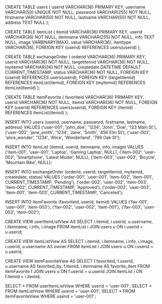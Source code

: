 CREATE TABLE users (
    userid VARCHAR(36) PRIMARY KEY,
    username VARCHAR(50) UNIQUE NOT NULL,
    password VARCHAR(255) NOT NULL,
    firstname VARCHAR(50) NOT NULL,
    lastname VARCHAR(50) NOT NULL,
    address TEXT NULL
);

CREATE TABLE itemList (
    itemid VARCHAR(36) PRIMARY KEY,
    userid VARCHAR(36) NOT NULL,
    itemname VARCHAR(255) NOT NULL,
    info TEXT NULL,
    image VARBINARY(MAX),
    value VARCHAR(36),
    itemtype VARCHAR(36),
    FOREIGN KEY (userid) REFERENCES users(userid)
);

CREATE TABLE exchangeOrder (
    orderid VARCHAR(36) PRIMARY KEY,
    userid VARCHAR(36) NOT NULL,
    targetitemid VARCHAR(36) NOT NULL,
    myitemid VARCHAR(36) NOT NULL,
    createdate DATETIME DEFAULT CURRENT_TIMESTAMP,
    status VARCHAR(36) NOT NULL,
    FOREIGN KEY (userid) REFERENCES users(userid),
    FOREIGN KEY (targetitemid) REFERENCES itemList(itemid),
    FOREIGN KEY (myitemid) REFERENCES itemList(itemid)
);

CREATE TABLE itemFavorite (
    favoriteid VARCHAR(36) PRIMARY KEY,
    userid VARCHAR(36) NOT NULL,
    itemid VARCHAR(36) NOT NULL,
    FOREIGN KEY (userid) REFERENCES users(userid),
    FOREIGN KEY (itemid) REFERENCES itemList(itemid)
);


INSERT INTO users (userid, username, password, firstname, lastname, address) VALUES
('user-001', 'john_doe', '1234', 'John', 'Doe', '123 Main St'),
('user-002', 'jane_smith', '1234', 'Jane', 'Smith', '456 Elm St'),
('user-003', 'alice_wonder', '1234', 'Alice', 'Wonderland', '789 Oak St');

INSERT INTO itemList (itemid, userid, itemname, info, image) VALUES
('item-001', 'user-001', 'Laptop', 'Gaming Laptop', NULL),
('item-002', 'user-002', 'Smartphone', 'Latest Model', NULL),
('item-003', 'user-003', 'Bicycle', 'Mountain Bike', NULL);

INSERT INTO exchangeOrder (orderid, userid, targetitemid, myitemid, createdate, status) VALUES
('order-001', 'user-001', 'item-002', 'item-001', CURRENT_TIMESTAMP, 'Pending'),
('order-002', 'user-002', 'item-003', 'item-002', CURRENT_TIMESTAMP, 'Approved'),
('order-003', 'user-003', 'item-001', 'item-003', CURRENT_TIMESTAMP, 'Canceled');

INSERT INTO itemFavorite (favoriteid, userid, itemid) VALUES
('fav-001', 'user-001', 'item-003'),
('fav-002', 'user-002', 'item-001'),
('fav-003', 'user-003', 'item-002');

CREATE VIEW userItemListView AS
SELECT 
    i.itemid,
    i.userid,
    u.username,
    i.itemname,
    i.info,
    i.image
FROM itemList i
JOIN users u ON i.userid = u.userid;

CREATE VIEW itemListView AS
SELECT 
    i.itemid,
    i.itemname,
    i.info,
    i.image,
    i.userid,
    u.username AS owner
FROM itemList i
JOIN users u ON i.userid = u.userid;

CREATE VIEW itemFavoriteView AS
SELECT 
    f.favoriteid,
    f.userid,
    u.username AS favorited_by,
    f.itemid,
    i.itemname AS favorite_item
FROM itemFavorite f
JOIN users u ON f.userid = u.userid
JOIN itemList i ON f.itemid = i.itemid;



SELECT * FROM userItemListView WHERE userid = 'user-001';
SELECT * FROM itemListView WHERE userid = 'user-001';
SELECT * FROM itemFavoriteView WHERE userid = 'user-001';
